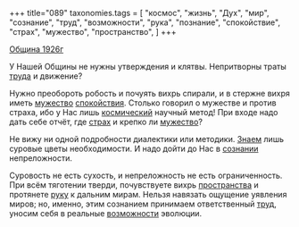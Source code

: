 +++
title="089"
taxonomies.tags = [
 "космос",
 "жизнь",
 "Дух",
 "мир",
 "сознание",
 "труд",
 "возможности",
 "рука",
 "познание",
 "спокойствие",
 "страх",
 "мужество",
 "пространство",
]
+++

[Община 1926г](/agni/1926)

У Нашей Общины не нужны утверждения и клятвы. Непритворны траты [труда](/tags/Дух) и движение?    

Нужно преобороть робость и почуять вихрь спирали, и в стержне вихря иметь [мужество](/tags/мужество) [спокойствия](/tags/спокойствие). Столько говорил о мужестве и против страха, ибо у Нас лишь [космический](/tags/космос) научный метод! При входе надо дать себе отчёт, где [страх](/tags/страх) и крепко ли [мужество](/tags/мужество)?   

Не вижу ни одной подробности диалектики или методики. [Знаем](/tags/познание) лишь суровые цветы необходимости. И надо дойти до Нас в [сознании](/tags/сознание) непреложности.   

Суровость не есть сухость, и непреложность не есть ограниченность. При всём тяготении тверди, почувствуете вихрь [пространства](/tags/пространство) и протянете [руку](/tags/рука) к дальним мирам. Нельзя навязать ощущение уявления миров; но, именно, этим сознанием принимаем ответственный [труд](/tags/труд), уносим себя в реальные [возможности](/tags/возможности) эволюции.   


